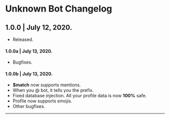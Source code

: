 # Unknown Bot Changelog
## 1.0.0 | July 12, 2020.
- Released.
#### 1.0.0a | July 13, 2020.
- Bugfixes.
#### 1.0.0b | July 13, 2020.
- **$match** now supports mentions.
- When you @ bot, it tells you the prefix.
- Fixed database injection. All your profile data is now **100%** safe.
- Profile now supports emojis.
- Other bugfixes.
- --
